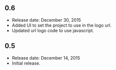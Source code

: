 ## 0.6
* Release date: December 30, 2015
* Added UI to set the project to use in the logo url.
* Updated url logo code to use javascript.

## 0.5
* Release date: December 14, 2015
* Initial release.
